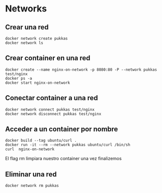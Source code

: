 # Networks

## Crear una red
```
docker network create pukkas 
docker network ls
```

## Crear container en una red

```
docker create --name nginx-on-network -p 8080:80 -P --network pukkas test/nginx
docker ps -a
docker start nginx-on-network
```

## Conectar container a una red

```
docker network connect pukkas test/nginx
docker network disconnect pukkas test/nginx
```

## Acceder a un container por nombre
```
docker build --tag ubuntu/curl .
docker run -it --rm --network pukkas ubuntu/curl /bin/sh
curl  nginx-on-network
```

El flag rm limpiara nuestro container una vez finalizemos

## Eliminar una red
```
docker network rm pukkas
```


